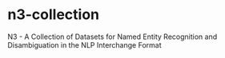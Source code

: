 n3-collection
=============

N3 - A Collection of Datasets for Named Entity Recognition and Disambiguation in the NLP Interchange Format
